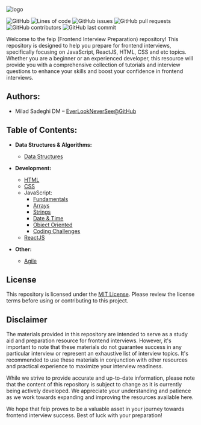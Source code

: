 ![logo](logo.png)


![GitHub](https://img.shields.io/github/license/EverLookNeverSee/feip)
![Lines of code](https://img.shields.io/tokei/lines/github/EverLookNeverSee/feip)
![GitHub issues](https://img.shields.io/github/issues-raw/EverLookNeverSee/feip)
![GitHub pull requests](https://img.shields.io/github/issues-pr-raw/EverLookNeverSee/feip)
![GitHub contributors](https://img.shields.io/github/contributors/EverLookNeverSee/feip)
![GitHub last commit](https://img.shields.io/github/last-commit/EverLookNeverSee/feip)


Welcome to the feip (Frontend Interview Preparation) repository! This repository is designed
to help you prepare for frontend interviews, specifically focusing on JavaScript, ReactJS, HTML, CSS and etc topics.
Whether you are a beginner or an experienced developer, this resource will provide
you with a comprehensive collection of tutorials and interview questions to enhance your skills
and boost your confidence in frontend interviews.

## Authors:
* Milad Sadeghi DM – [EverLookNeverSee@GitHub](https://github.com/EverLookNeverSee)


## Table of Contents:

- **Data Structures & Algorithms:**
  - [Data Structures](DataStructures_Algorithms/01-DataStructures.md)
- **Development:**
  
  - [HTML](Development/html.md)
  - [CSS](Development/css.md)
  - JavaScript:
    - [Fundamentals](Development/JavaScript/01-fundamentals.md)
    - [Arrays](Development/JavaScript/02-arrays.md)
    - [Strings](Development/JavaScript/03-strings.md)
    - [Date & Time](Development/JavaScript/04-dateTime.md)
    - [Object Oriented](Development/JavaScript/05-objectOriented.md)
    - [Coding Challenges](Development/JavaScript/Challenges.md)
  - [ReactJS](Development/reactjs.md)
- **Other:**
  - [Agile](Other/Agile.md)

    
## License
This repository is licensed under the [MIT License](LICENSE). Please review the license terms before
using or contributing to this project.

## Disclaimer
The materials provided in this repository are intended to serve as a study aid and preparation resource
for frontend interviews. However, it's important to note that these materials do not guarantee success
in any particular interview or represent an exhaustive list of interview topics. It's recommended to use
these materials in conjunction with other resources and practical experience to maximize your interview
readiness.

While we strive to provide accurate and up-to-date information, please note that the content of this
repository is subject to change as it is currently being actively developed. We appreciate your
understanding and patience as we work towards expanding and improving the resources available here.

We hope that feip proves to be a valuable asset in your journey towards frontend interview success. Best
of luck with your preparation!
